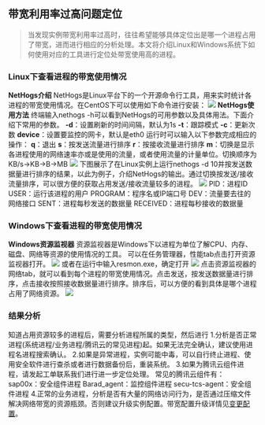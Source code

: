 ## 带宽利用率过高问题定位
>当发现实例带宽利用率过高时，往往希望能够具体定位出是哪一个进程占用了带宽，进而进行相应的分析处理。本文将介绍Linux和Windows系统下如何使用对应的工具进行定位处带宽使用高的进程。

### Linux下查看进程的带宽使用情况
**NetHogs介绍**
NetHogs是Linux平台下的一个开源命令行工具，用来实时统计各进程的带宽使用情况。在CentOS下可以使用如下命令进行安装：
![](https://mc.qcloudimg.com/static/img/581c08f5f49db9a6ef8c1b0b4a48f8ed/image.png)
**NetHogs使用方法**
终端输入nethogs -h可以看到NetHogs的可用参数以及具体用法。下面介绍下常用的参数。
**-d**：设置刷新的时间间隔，默认为1s
**-t**：跟踪模式
**-c**：更新次数
**device**：设置要监控的网卡，默认是eth0
运行时可以输入以下参数完成相应的操作：
**q**：退出
**s**：按发送流量进行排序
**r**：按接收流量进行排序
**m**：切换是显示各进程使用的网络速率亦或是使用的流量，或者使用流量的计量单位。切换顺序为KB/s->KB->B->MB
![](https://mc.qcloudimg.com/static/img/1a5bda1babaa86e7200f7a055023c46c/image.png)
下图展示了在Linux实例上运行nethogs -d 10并按发送数据量进行排序的结果，以此为例子，介绍NetHogs的输出。通过切换按发送/接收流量排序，可以很方便的获取占用发送/接收流量较多的进程。
![](https://mc.qcloudimg.com/static/img/9a863640f0860a939b0a5c159522d01c/image.png)
PID：进程ID
USER：运行该进程的用户
PROGRAM：程序名或IP端口号
DEV：流量要去往的网络接口
SENT：进程每秒发送的数据量
RECEIVED：进程每秒接收的数据量
### Windows下查看进程的带宽使用情况
**Windows资源监视器**
资源监视器是Windows下以进程为单位了解CPU、内存、磁盘、网络等资源的使用情况的工具。
可以在任务管理器，性能tab点击打开资源监视器打开。
![](https://mc.qcloudimg.com/static/img/0a70336ea3803db7edd4832ba4a1b6aa/image.png)
或者在运行中输入resmon.exe，确定打开
![](https://mc.qcloudimg.com/static/img/05a6b6d8373f64c6dddf090ae1a7f767/image.png)
点击资源监视器的网络tab，就可以看到每个进程的带宽使用情况。点击发送，按发送数据量进行排序，点击接收按照接收数据量进行排序。排序后，可以方便的看到具体是哪个进程占用了网络资源。
![](https://mc.qcloudimg.com/static/img/3a73f5d36165ad82dbacdacc449aa93a/image.png)
### 结果分析
知道占用资源较多的进程后，需要分析进程所属的类型，然后进行
1.分析是否正常进程(系统进程/业务进程/腾讯云的常见进程)起。如果无法完全确认，建议使用进程名进程搜索确认。
2.如果是异常进程，实例可能中毒，可以自行终止进程、使用安全软件进行查杀或者进行数据备份后，重装系统。
3.如果为腾讯云组件进程，请发起工单联系我们进行进一步定位处理。
常见的腾讯云组件有：
sap00x：安全组件进程
Barad_agent：监控组件进程
secu-tcs-agent：安全组件进程
4.正常的业务进程，分析是否有大量的网络访问行为，是否通过压缩文件解决网络带宽的资源瓶颈。否则建议升级实例配置。带宽配置升级详情见[变更配置](https://cloud.tencent.com/document/product/644/12629)。




